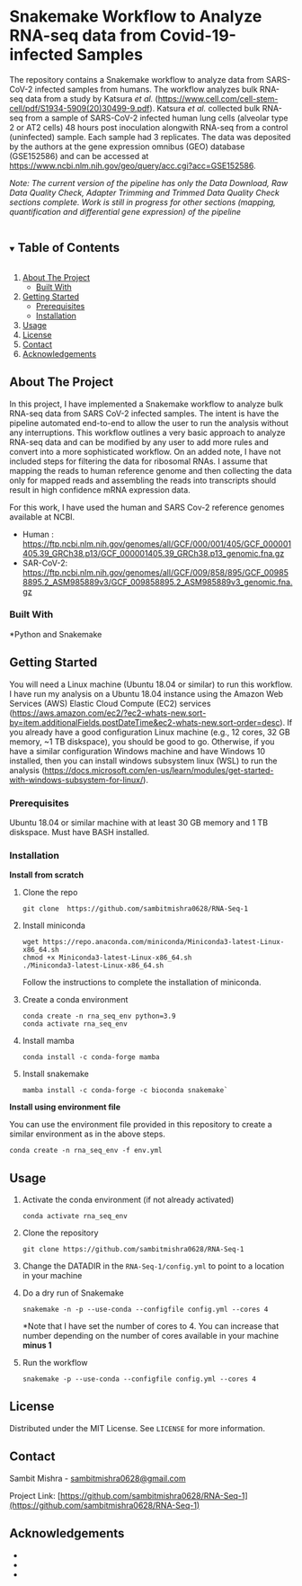 
# Snakemake Workflow to Analyze RNA-seq data from Covid-19-infected Samples
The repository contains a Snakemake workflow to analyze data from SARS-CoV-2 infected samples from humans. The workflow analyzes bulk RNA-seq data from a study by Katsura *et al.* (https://www.cell.com/cell-stem-cell/pdf/S1934-5909(20)30499-9.pdf). Katsura *et al.* collected bulk RNA-seq from a sample of SARS-CoV-2 infected human lung cells (alveolar type 2 or AT2 cells) 48 hours post inoculation alongwith RNA-seq from a control (uninfected) sample. Each sample had 3 replicates. The data was deposited by the authors at the gene expression omnibus (GEO) database (GSE152586) and can be accessed at https://www.ncbi.nlm.nih.gov/geo/query/acc.cgi?acc=GSE152586.   

*Note: The current version of the pipeline has only the Data Download, Raw Data Quality Check, Adapter Trimming and Trimmed Data Quality Check sections complete. Work is still in progress for other sections (mapping, quantification and differential gene expression) of the pipeline*

<!-- TABLE OF CONTENTS -->
<details open="open">
  <summary><h2 style="display: inline-block">Table of Contents</h2></summary>
  <ol>
    <li>
      <a href="#about-the-project">About The Project</a>
      <ul>
        <li><a href="#built-with">Built With</a></li>
      </ul>
    </li>
    <li>
      <a href="#getting-started">Getting Started</a>
      <ul>
        <li><a href="#prerequisites">Prerequisites</a></li>
        <li><a href="#installation">Installation</a></li>
      </ul>
    </li>
    <li><a href="#usage">Usage</a></li>
    <li><a href="#license">License</a></li>
    <li><a href="#contact">Contact</a></li>
    <li><a href="#acknowledgements">Acknowledgements</a></li>
  </ol>
</details>



<!-- ABOUT THE PROJECT -->
## About The Project
In this project, I have implemented a Snakemake workflow to analyze bulk RNA-seq data from SARS CoV-2 infected samples. The intent is have the pipeline automated end-to-end to allow the user to run the analysis without any interruptions. This workflow outlines a very basic approach to analyze RNA-seq data and can be modified by any user to add more rules and convert into a more sophisticated workflow. On an added note, I have not included steps for filtering the data for ribosomal RNAs. I assume that mapping the reads to human reference genome and then collecting the data only for mapped reads and assembling the reads into transcripts should result in high confidence mRNA expression data.

For this work, I have used the human and SARS Cov-2 reference genomes available at NCBI.
- Human : https://ftp.ncbi.nlm.nih.gov/genomes/all/GCF/000/001/405/GCF_000001405.39_GRCh38.p13/GCF_000001405.39_GRCh38.p13_genomic.fna.gz
- SAR-CoV-2: https://ftp.ncbi.nlm.nih.gov/genomes/all/GCF/009/858/895/GCF_009858895.2_ASM985889v3/GCF_009858895.2_ASM985889v3_genomic.fna.gz


### Built With
*Python and Snakemake


<!-- GETTING STARTED -->
## Getting Started
You will need a Linux machine (Ubuntu 18.04 or similar) to run this workflow. I have run my analysis on a Ubuntu 18.04 instance using the Amazon Web Services (AWS) Elastic Cloud Compute (EC2) services (https://aws.amazon.com/ec2/?ec2-whats-new.sort-by=item.additionalFields.postDateTime&ec2-whats-new.sort-order=desc). If you already have a good configuration Linux machine (e.g., 12 cores, 32 GB memory, ~1 TB diskspace), you should be good to go. Otherwise, if you have a similar configuration Windows machine and have Windows 10 installed, then you can install windows subsystem linux (WSL) to run the analysis (https://docs.microsoft.com/en-us/learn/modules/get-started-with-windows-subsystem-for-linux/).


### Prerequisites

Ubuntu 18.04 or similar machine with at least 30 GB memory and 1 TB diskspace. Must have BASH installed.

### Installation

**Install from scratch**

1. Clone the repo
   ```
   git clone  https://github.com/sambitmishra0628/RNA-Seq-1
   ```
2. Install miniconda
   ```
   wget https://repo.anaconda.com/miniconda/Miniconda3-latest-Linux-x86_64.sh
   chmod +x Miniconda3-latest-Linux-x86_64.sh
   ./Miniconda3-latest-Linux-x86_64.sh
   ```
   Follow the instructions to complete the installation of miniconda. 

3. Create a conda environment
    ```
    conda create -n rna_seq_env python=3.9
    conda activate rna_seq_env
    ```
   
4. Install mamba
    ```
    conda install -c conda-forge mamba
    ```

5. Install snakemake
    ```
    mamba install -c conda-forge -c bioconda snakemake`
    ```

**Install using environment file**

You can use the environment file provided in this repository to create a similar environment as in the above steps.
    
`conda create -n rna_seq_env -f env.yml`

<!-- USAGE EXAMPLES -->
## Usage

1. Activate the conda environment (if not already activated)
    ```
    conda activate rna_seq_env
    ```
2. Clone the repository
    ```
    git clone https://github.com/sambitmishra0628/RNA-Seq-1
    ```
3. Change the DATADIR in the `RNA-Seq-1/config.yml` to point to a location in your machine

4. Do a dry run of Snakemake
    ```
    snakemake -n -p --use-conda --configfile config.yml --cores 4
    ```
    *Note that I have set the number of cores to 4. You can increase that number depending on the number of cores available in your machine **minus 1**

5. Run the workflow     
    ```
    snakemake -p --use-conda --configfile config.yml --cores 4
    ```


<!-- LICENSE -->
## License

Distributed under the MIT License. See `LICENSE` for more information.



<!-- CONTACT -->
## Contact

Sambit Mishra - sambitmishra0628@gmail.com

Project Link: [https://github.com/sambitmishra0628/RNA-Seq-1](https://github.com/sambitmishra0628/RNA-Seq-1)



<!-- ACKNOWLEDGEMENTS -->
## Acknowledgements

* []()
* []()
* []()




